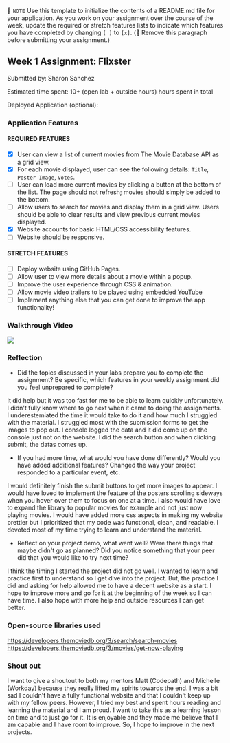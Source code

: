 📝 `NOTE` Use this template to initialize the contents of a README.md file for your application. As you work on your assignment over the course of the week, update the required or stretch features lists to indicate which features you have completed by changing `[ ]` to `[x]`. (🚫 Remove this paragraph before submitting your assignment.)

## Week 1 Assignment: Flixster

Submitted by: Sharon Sanchez 

Estimated time spent: 10+ (open lab + outside hours) hours spent in total

Deployed Application (optional): 

### Application Features

#### REQUIRED FEATURES

- [X] User can view a list of current movies from The Movie Database API as a grid view.
- [X] For each movie displayed, user can see the following details: `Title`, `Poster Image`, `Votes`.
- [ ] User can load more current movies by clicking a button at the bottom of the list. The page should not refresh; movies should simply be added to the bottom.
- [ ] Allow users to search for movies and display them in a grid view. Users should be able to clear results and view previous current movies displayed.
- [X] Website accounts for basic HTML/CSS accessibility features.
- [ ] Website should be responsive.

#### STRETCH FEATURES

- [ ] Deploy website using GitHub Pages. 
- [ ] Allow user to view more details about a movie within a popup.
- [ ] Improve the user experience through CSS & animation.
- [ ] Allow movie video trailers to be played using [embedded YouTube](https://media.giphy.com/media/grRx0U1qdjDnwfxRah/giphy.gif)
- [ ] Implement anything else that you can get done to improve the app functionality!

### Walkthrough Video



![](https://media.giphy.com/media/grRx0U1qdjDnwfxRah/giphy.gif)

### Reflection

* Did the topics discussed in your labs prepare you to complete the assignment? Be specific, which features in your weekly assignment did you feel unprepared to complete?

It did help but it was too fast for me to be able to learn quickly unfortunately. I didn't fully know where to go next when it came to doing the assignments. I underestemiated the time it would take to do it and how much I struggled with the material. I struggled most with the submission forms to get the images to pop out. I console logged the data and it did come up on the console just not on the website. I did the search button and when clicking submit, the datas comes up. 

* If you had more time, what would you have done differently? Would you have added additional features? Changed the way your project responded to a particular event, etc.
  
I would definitely finish the submit buttons to get more images to appear. I would have loved to implement the feature of the posters scrolling sideways when you hover over them to focus on one at a time. I also would have love to expand the library to popular movies for example and not just now playing movies.  I would have added more css aspects in making my website prettier but I prioritized that my code was functional, clean, and readable. I devoted most of my time trying to learn and understand the material. 

* Reflect on your project demo, what went well? Were there things that maybe didn't go as planned? Did you notice something that your peer did that you would like to try next time?

I think the timing I started the project did not go well. I wanted to learn and practice first to understand so I get dive into the project. But, the practice I did and asking for help allowed me to have a decent website as a start. I hope to improve more and go for it at the beginning of the week so I can have time. I also hope with more help and outside resources I can get better. 

### Open-source libraries used

https://developers.themoviedb.org/3/search/search-movies
https://developers.themoviedb.org/3/movies/get-now-playing

### Shout out

I want to give a shoutout to both my mentors Matt (Codepath) and Michelle (Workday) because they really lifted my spirits towards the end. I was a bit sad I couldn't have a fully functional website and that I couldn't keep up with my fellow peers. However, I tried my best and spent hours reading and learning the material and I am proud. I want to take this as a learning lesson on time and to just go for it. It is enjoyable and they made me believe that I am capable and I have room to improve. So, I hope to improve in the next projects.  
